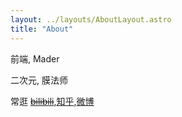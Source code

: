 ```yaml
---
layout: ../layouts/AboutLayout.astro
title: "About"
---
```


前端, Mader 

二次元, 膜法师

常逛 <del>[bilibili](http://space.bilibili.com/3128362)</del>,[知乎](https://www.zhihu.com/people/tian-cong-53),[微博](http://weibo.com/redsama)

